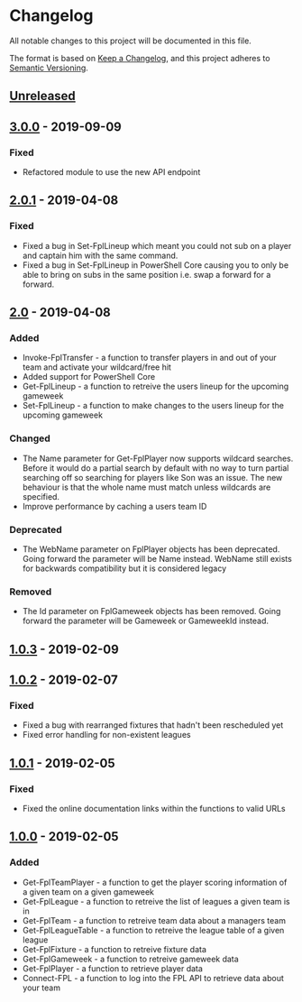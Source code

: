 # Changelog
All notable changes to this project will be documented in this file.

The format is based on [Keep a Changelog](https://keepachangelog.com/en/1.0.0/),
and this project adheres to [Semantic Versioning](https://semver.org/spec/v2.0.0.html).

## [Unreleased]

## [3.0.0] - 2019-09-09
### Fixed
- Refactored module to use the new API endpoint

## [2.0.1] - 2019-04-08
### Fixed
- Fixed a bug in Set-FplLineup which meant you could not sub on a player and captain him with the same command.
- Fixed a bug in Set-FplLineup in PowerShell Core causing you to only be able to bring on subs in the same position i.e. swap a forward for a forward.

## [2.0] - 2019-04-08
### Added
- Invoke-FplTransfer - a function to transfer players in and out of your team and activate your wildcard/free hit
- Added support for PowerShell Core
- Get-FplLineup - a function to retreive the users lineup for the upcoming gameweek
- Set-FplLineup - a function to make changes to the users lineup for the upcoming gameweek

### Changed
- The Name parameter for Get-FplPlayer now supports wildcard searches. Before it would do a partial search by default with no way to turn partial searching off so searching for players like Son was an issue. The new behaviour is that the whole name must match unless wildcards are specified.
- Improve performance by caching a users team ID

### Deprecated
- The WebName parameter on FplPlayer objects has been deprecated. Going forward the parameter will be Name instead. WebName still exists for backwards compatibility but it is considered legacy

### Removed
- The Id parameter on FplGameweek objects has been removed. Going forward the parameter will be Gameweek or GameweekId instead.

## [1.0.3] - 2019-02-09

## [1.0.2] - 2019-02-07
### Fixed
- Fixed a bug with rearranged fixtures that hadn't been rescheduled yet
- Fixed error handling for non-existent leagues

## [1.0.1] - 2019-02-05
### Fixed
- Fixed the online documentation links within the functions to valid URLs

## [1.0.0] - 2019-02-05
### Added
- Get-FplTeamPlayer - a function to get the player scoring information of a given team on a given gameweek
- Get-FplLeague - a function to retreive the list of leagues a given team is in
- Get-FplTeam - a function to retreive team data about a managers team
- Get-FplLeagueTable - a function to retreive the league table of a given league
- Get-FplFixture - a function to retreive fixture data
- Get-FplGameweek - a function to retreive gameweek data
- Get-FplPlayer - a function to retrieve player data
- Connect-FPL - a function to log into the FPL API to retrieve data about your team

[Unreleased]: https://github.com/sk82jack/PSFPL/compare/v3.0.0..HEAD
[3.0.0]: https://github.com/sk82jack/PSFPL/compare/v2.0.1..v3.0.0
[2.0.1]: https://github.com/sk82jack/PSFPL/compare/v2.0..v2.0.1
[2.0]: https://github.com/sk82jack/PSFPL/compare/v1.0.3..v2.0
[1.0.3]: https://github.com/sk82jack/PSFPL/compare/v1.0.2..v1.0.3
[1.0.2]: https://github.com/sk82jack/PSFPL/compare/v1.0.1..v1.0.2
[1.0.1]: https://github.com/sk82jack/PSFPL/compare/v1.0.0..v1.0.1
[1.0.0]: https://github.com/sk82jack/PSFPL/tree/v1.0.0